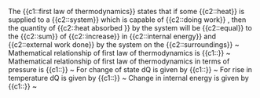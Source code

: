 The {{c1::first law of thermodynamics}} states that if some {{c2::heat}} is supplied to a {{c2::system}} which is capable of {{c2::doing work}} , then the quantity of {{c2::heat absorbed }} by the system will be {{c2::equal}} to the {{c2::sum}} of {{c2::increase}} in {{c2::internal energy}} and {{c2::external work done}} by the system on the {{c2::surroundings}}   ~
Mathematical relationship of first law of thermodynamics is {{c1::}}  ~
Mathematical relationship of first law of thermodynamics in terms of pressure is {{c1::}}   ~
For change of state dQ is given by {{c1::}}  ~
For rise in temperature dQ is given by {{c1::}}  ~
Change in internal energy is given by {{c1::}}  ~

